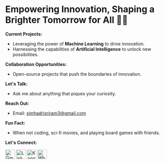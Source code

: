 # Empowering Innovation, Shaping a Brighter Tomorrow for All 🚀🌟

**Current Projects:**
* Leveraging the power of **Machine Learning** to drive innovation.
* Harnessing the capabilities of **Artificial Intelligence** to unlock new possibilities.

**Collaboration Opportunities:**
* Open-source projects that push the boundaries of innovation.

**Let's Talk:**
* Ask me about anything that piques your curiosity.

**Reach Out:**
* Email: simhadrisriram3@gmail.com

**Fun Fact:**
* When not coding, sci-fi movies, and playing board games with friends.


  

**Let's Connect:**

[<img src="https://imgur.com/.png" alt="Gmail" width="30" height="30">](mailto:simhadrisriram3@gmail.com)
[<img src="https://i.imgur.com/your-linkedin-logo.png" alt="LinkedIn" width="30" height="30">](https://www.linkedin.com/in/simhadrisriram)
[<img src="https://i.imgur.com/Z0afb59.png" alt="Kaggle" width="30" height="30">](https://www.kaggle.com/sriramsimhadri)
[<img src="https://imgur.com/Z0afb59" alt="WhatsApp" width="30" height="30">](https://api.whatsapp.com/send?phone=9110779855)
